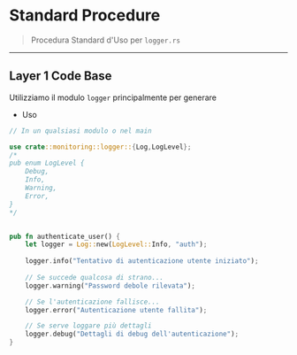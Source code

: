 # Standard Procedure

>Procedura Standard d'Uso per `logger.rs`

---

## Layer 1 Code Base

Utilizziamo il modulo `logger` principalmente per generare

- Uso

```Rust
// In un qualsiasi modulo o nel main

use crate::monitoring::logger::{Log,LogLevel};
/*
pub enum LogLevel {
    Debug,
    Info,
    Warning,
    Error,
}
*/


pub fn authenticate_user() {
	let logger = Log::new(LogLevel::Info, "auth");
	
	logger.info("Tentativo di autenticazione utente iniziato");
	
	// Se succede qualcosa di strano...
	logger.warning("Password debole rilevata");

	// Se l'autenticazione fallisce...
	logger.error("Autenticazione utente fallita");

	// Se serve loggare più dettagli
	logger.debug("Dettagli di debug dell'autenticazione");
}
```